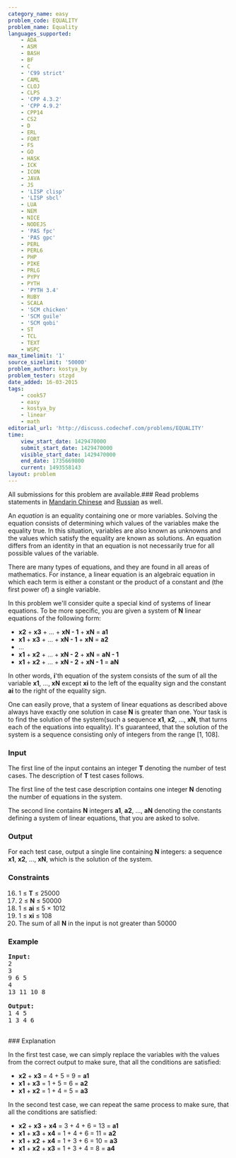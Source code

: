 ```yaml
---
category_name: easy
problem_code: EQUALITY
problem_name: Equality
languages_supported:
    - ADA
    - ASM
    - BASH
    - BF
    - C
    - 'C99 strict'
    - CAML
    - CLOJ
    - CLPS
    - 'CPP 4.3.2'
    - 'CPP 4.9.2'
    - CPP14
    - CS2
    - D
    - ERL
    - FORT
    - FS
    - GO
    - HASK
    - ICK
    - ICON
    - JAVA
    - JS
    - 'LISP clisp'
    - 'LISP sbcl'
    - LUA
    - NEM
    - NICE
    - NODEJS
    - 'PAS fpc'
    - 'PAS gpc'
    - PERL
    - PERL6
    - PHP
    - PIKE
    - PRLG
    - PYPY
    - PYTH
    - 'PYTH 3.4'
    - RUBY
    - SCALA
    - 'SCM chicken'
    - 'SCM guile'
    - 'SCM qobi'
    - ST
    - TCL
    - TEXT
    - WSPC
max_timelimit: '1'
source_sizelimit: '50000'
problem_author: kostya_by
problem_tester: stzgd
date_added: 16-03-2015
tags:
    - cook57
    - easy
    - kostya_by
    - linear
    - math
editorial_url: 'http://discuss.codechef.com/problems/EQUALITY'
time:
    view_start_date: 1429470000
    submit_start_date: 1429470000
    visible_start_date: 1429470000
    end_date: 1735669800
    current: 1493558143
layout: problem
---
```

All submissions for this problem are available.###  Read problems statements in [Mandarin Chinese](http://www.codechef.com/download/translated/COOK57/mandarin/EQUALITY.pdf) and [Russian](http://www.codechef.com/download/translated/COOK57/russian/EQUALITY.pdf) as well.

An _equation_ is an equality containing one or more variables. Solving the equation consists of determining which values of the variables make the equality true. In this situation, variables are also known as unknowns and the values which satisfy the equality are known as solutions. An equation differs from an identity in that an equation is not necessarily true for all possible values of the variable.

There are many types of equations, and they are found in all areas of mathematics. For instance, a linear equation is an algebraic equation in which each term is either a constant or the product of a constant and (the first power of) a single variable.

In this problem we'll consider quite a special kind of systems of linear equations. To be more specific, you are given a system of **N** linear equations of the following form:

- **x2** + **x3** + ... + **xN - 1** + **xN** = **a1**
- **x1** + **x3** + ... + **xN - 1** + **xN** = **a2**
- ...
- **x1** + **x2** + ... + **xN - 2** + **xN** = **aN - 1**
- **x1** + **x2** + ... + **xN - 2** + **xN - 1** = **aN**

In other words, **i**'th equation of the system consists of the sum of all the variable **x1**, ..., **xN** except **xi** to the left of the equality sign and the constant **ai** to the right of the equality sign.

One can easily prove, that a system of linear equations as described above always have exactly one solution in case **N** is greater than one. Your task is to find the solution of the system(such a sequence **x1**, **x2**, ..., **xN**, that turns each of the equations into equality). It's guaranteed, that the solution of the system is a sequence consisting only of integers from the range \[1, 108\].

### Input

The first line of the input contains an integer **T** denoting the number of test cases. The description of **T** test cases follows.

The first line of the test case description contains one integer **N** denoting the number of equations in the system.

The second line contains **N** integers **a1**, **a2**, ..., **aN** denoting the constants defining a system of linear equations, that you are asked to solve.

### Output

For each test case, output a single line containing **N** integers: a sequence **x1**, **x2**, ..., **xN**, which is the solution of the system.

### Constraints

16. 1 ≤ **T** ≤ 25000
17. 2 ≤ **N** ≤ 50000
18. 1 ≤ **ai** ≤ 5 × 1012
19. 1 ≤ **xi** ≤ 108
20. The sum of all **N** in the input is not greater than 50000
### Example

<pre><b>Input:</b>
2
3
9 6 5
4
13 11 10 8

<b>Output:</b>
1 4 5 
1 3 4 6 

</pre>### Explanation

 In the first test case, we can simply replace the variables with the values from the correct output to make sure, that all the conditions are satisfied:

- **x2** + **x3** = 4 + 5 = 9 = **a1**
- **x1** + **x3** = 1 + 5 = 6 = **a2**
- **x1** + **x2** = 1 + 4 = 5 = **a3**

 In the second test case, we can repeat the same process to make sure, that all the conditions are satisfied:

- **x2** + **x3** + **x4** = 3 + 4 + 6 = 13 = **a1**
- **x1** + **x3** + **x4** = 1 + 4 + 6 = 11 = **a2**
- **x1** + **x2** + **x4** = 1 + 3 + 6 = 10 = **a3**
- **x1** + **x2** + **x3** = 1 + 3 + 4 = 8 = **a4**
